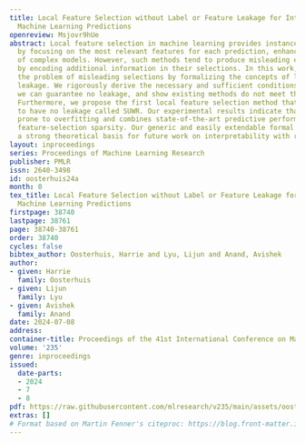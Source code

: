 ```yaml
---
title: Local Feature Selection without Label or Feature Leakage for Interpretable
  Machine Learning Predictions
openreview: Msjovr9hUe
abstract: Local feature selection in machine learning provides instance-specific explanations
  by focusing on the most relevant features for each prediction, enhancing the interpretability
  of complex models. However, such methods tend to produce misleading explanations
  by encoding additional information in their selections. In this work, we attribute
  the problem of misleading selections by formalizing the concepts of label and feature
  leakage. We rigorously derive the necessary and sufficient conditions under which
  we can guarantee no leakage, and show existing methods do not meet these conditions.
  Furthermore, we propose the first local feature selection method that is proven
  to have no leakage called SUWR. Our experimental results indicate that SUWR is less
  prone to overfitting and combines state-of-the-art predictive performance with high
  feature-selection sparsity. Our generic and easily extendable formal approach provides
  a strong theoretical basis for future work on interpretability with reliable explanations.
layout: inproceedings
series: Proceedings of Machine Learning Research
publisher: PMLR
issn: 2640-3498
id: oosterhuis24a
month: 0
tex_title: Local Feature Selection without Label or Feature Leakage for Interpretable
  Machine Learning Predictions
firstpage: 38740
lastpage: 38761
page: 38740-38761
order: 38740
cycles: false
bibtex_author: Oosterhuis, Harrie and Lyu, Lijun and Anand, Avishek
author:
- given: Harrie
  family: Oosterhuis
- given: Lijun
  family: Lyu
- given: Avishek
  family: Anand
date: 2024-07-08
address:
container-title: Proceedings of the 41st International Conference on Machine Learning
volume: '235'
genre: inproceedings
issued:
  date-parts:
  - 2024
  - 7
  - 8
pdf: https://raw.githubusercontent.com/mlresearch/v235/main/assets/oosterhuis24a/oosterhuis24a.pdf
extras: []
# Format based on Martin Fenner's citeproc: https://blog.front-matter.io/posts/citeproc-yaml-for-bibliographies/
---
```

